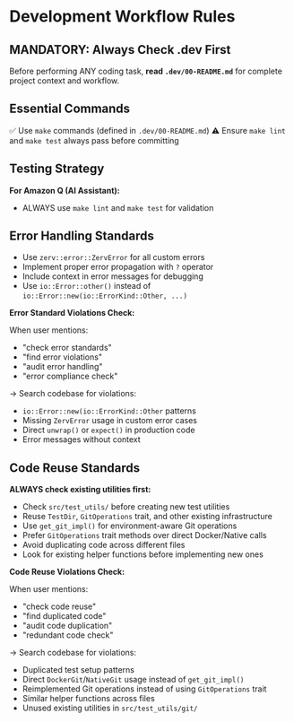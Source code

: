 # Development Workflow Rules

## MANDATORY: Always Check .dev First

Before performing ANY coding task, **read `.dev/00-README.md`** for complete project context and workflow.

## Essential Commands

✅ Use `make` commands (defined in `.dev/00-README.md`)
⚠️ Ensure `make lint` and `make test` always pass before committing

## Testing Strategy

**For Amazon Q (AI Assistant):**

- ALWAYS use `make lint` and `make test` for validation

## Error Handling Standards

- Use `zerv::error::ZervError` for all custom errors
- Implement proper error propagation with `?` operator
- Include context in error messages for debugging
- Use `io::Error::other()` instead of `io::Error::new(io::ErrorKind::Other, ...)`

**Error Standard Violations Check:**

When user mentions:

- "check error standards"
- "find error violations"
- "audit error handling"
- "error compliance check"

→ Search codebase for violations:

- `io::Error::new(io::ErrorKind::Other` patterns
- Missing `ZervError` usage in custom error cases
- Direct `unwrap()` or `expect()` in production code
- Error messages without context

## Code Reuse Standards

**ALWAYS check existing utilities first:**

- Check `src/test_utils/` before creating new test utilities
- Reuse `TestDir`, `GitOperations` trait, and other existing infrastructure
- Use `get_git_impl()` for environment-aware Git operations
- Prefer `GitOperations` trait methods over direct Docker/Native calls
- Avoid duplicating code across different files
- Look for existing helper functions before implementing new ones

**Code Reuse Violations Check:**

When user mentions:

- "check code reuse"
- "find duplicated code"
- "audit code duplication"
- "redundant code check"

→ Search codebase for violations:

- Duplicated test setup patterns
- Direct `DockerGit`/`NativeGit` usage instead of `get_git_impl()`
- Reimplemented Git operations instead of using `GitOperations` trait
- Similar helper functions across files
- Unused existing utilities in `src/test_utils/git/`
